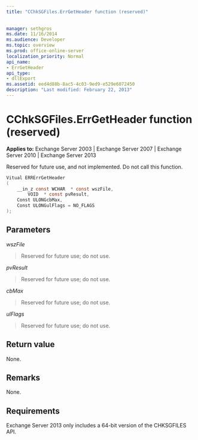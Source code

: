 ```yaml
---
title: "CChkSGFiles.ErrGetHeader function (reserved)"
 
 
manager: sethgros
ms.date: 11/16/2014
ms.audience: Developer
ms.topic: overview
ms.prod: office-online-server
localization_priority: Normal
api_name:
- ErrGetHeader
api_type:
- dllExport
ms.assetid: eed4d88b-8ac5-4c03-9ed9-e529e6072450
description: "Last modified: February 22, 2013"
---
```


# CChkSGFiles.ErrGetHeader function (reserved)

 
  
**Applies to:** Exchange Server 2003 | Exchange Server 2007 | Exchange Server 2010 | Exchange Server 2013
  
Reserved for future use, and not implemented. Do not call this function. 
  
```cs
Vitual ERRErrGetHeader  
(
    __in_z const WCHAR  * const wszFile,
        VOID  * const pvResult,
    Const ULONGcbMax,
    Const ULONGulFlags = NO_FLAGS
);

```

## Parameters

 *wszFile* 
  
> Reserved for future use; do not use.
    
 *pvResult* 
  
> Reserved for future use; do not use.
    
 *cbMax* 
  
> Reserved for future use; do not use.
    
 *ulFlags* 
  
> Reserved for future use; do not use.
    
## Return value

None.
  
## Remarks

None.
  
## Requirements

Exchange Server 2013 only includes a 64-bit version of the CHKSGFILES API.
  

